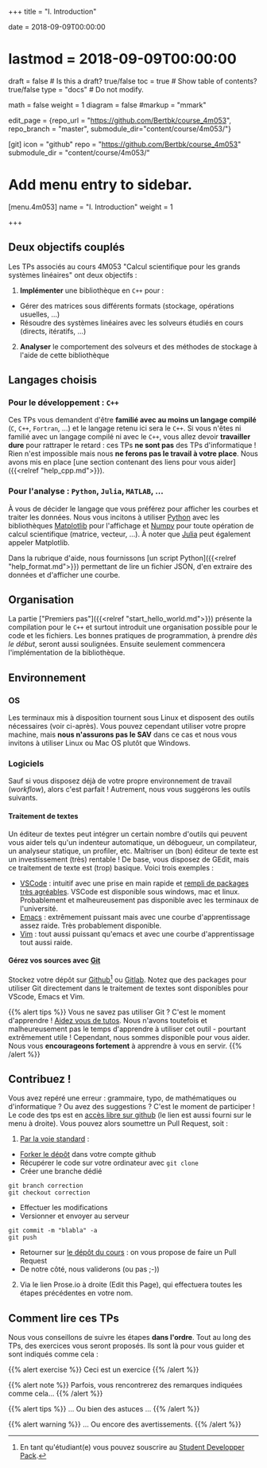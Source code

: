 +++
title = "I. Introduction"

date = 2018-09-09T00:00:00
# lastmod = 2018-09-09T00:00:00

draft = false  # Is this a draft? true/false
toc = true  # Show table of contents? true/false
type = "docs"  # Do not modify.

math = false
weight = 1
diagram = false
#markup = "mmark"


edit_page = {repo_url = "https://github.com/Bertbk/course_4m053", repo_branch = "master", submodule_dir="content/course/4m053/"}

[git]
  icon = "github"
  repo = "https://github.com/Bertbk/course_4m053"
  submodule_dir = "content/course/4m053/"


# Add menu entry to sidebar.
[menu.4m053]
  name = "I. Introduction"
  weight = 1


+++

## Deux objectifs couplés

Les TPs associés au cours 4M053 "Calcul scientifique pour les grands systèmes linéaires" ont deux objectifs :

1. **Implémenter** une bibliothèque en `C++` pour :
  - Gérer des matrices sous différents formats (stockage, opérations usuelles, ...)
  - Résoudre des systèmes linéaires avec les solveurs étudiés en cours (directs, itératifs, ...)
2. **Analyser** le comportement des solveurs et des méthodes de stockage à l'aide de cette bibliothèque

## Langages choisis

### Pour le développement : `C++`

Ces TPs vous demandent d'être **familié avec au moins un langage compilé** (`C`, `C++`, `Fortran`, ...) et le langage retenu ici sera le `C++`. Si vous n'êtes ni familié avec un langage compilé ni avec le `C++`, vous allez devoir **travailler dure** pour rattraper le retard : ces TPs **ne sont pas** des TPs d'informatique ! Rien n'est impossible mais nous **ne ferons pas le travail à votre place**. Nous avons mis en place [une section contenant des liens pour vous aider]({{<relref "help_cpp.md">}}).

### Pour l'analyse : `Python`, `Julia`, `MATLAB`, ...

À vous de décider le langage que vous préférez pour afficher les courbes et traiter les données. Nous vous incitons à utiliser [Python](https://www.python.org/) avec les bibliothèques [Matplotlib](https://matplotlib.org/) pour l'affichage et [Numpy](https://www.numpy.org/) pour toute opération de calcul scientifique (matrice, vecteur, ...). À noter que [Julia](https://julialang.org) peut également appeler Matplotlib.

Dans la rubrique d'aide, nous fournissons [un script Python]({{<relref "help_format.md">}}) permettant de lire un fichier JSON, d'en extraire des données et d'afficher une courbe.

## Organisation

La partie ["Premiers pas"]({{<relref "start_hello_world.md">}}) présente la compilation pour le `C++` et surtout introduit une organisation possible pour le code et les fichiers. Les bonnes pratiques de programmation, à prendre *dès le début*, seront aussi soulignées. Ensuite seulement commencera l'implémentation de la bibliothèque.

## Environnement

### OS

Les terminaux mis à disposition tournent sous Linux et disposent des outils nécessaires (voir ci-après). Vous pouvez cependant utiliser votre propre machine, mais **nous n'assurons pas le SAV** dans ce cas et nous vous invitons à utiliser Linux ou Mac OS plutôt que Windows.

### Logiciels

Sauf si vous disposez déjà de votre propre environnement de travail (*workflow*), alors c'est parfait ! Autrement, nous vous suggérons les outils suivants. 

#### Traitement de textes

Un éditeur de textes peut intégrer un certain nombre d'outils qui peuvent vous aider tels qu'un indenteur automatique, un débogueur, un compilateur, un analyseur statique, un profiler, etc. Maîtriser un (bon) éditeur de texte est un investissement (très) rentable ! De base, vous disposez de GEdit, mais ce traitement de texte est (trop) basique. Voici trois exemples :

- [VSCode](https://code.visualstudio.com/) : intuitif avec une prise en main rapide et [rempli de packages très agréables](https://ljll.math.upmc.fr/infomath/tools/vscode). VSCode est disponible sous windows, mac et linux. Probablement et malheureusement pas disponible avec les terminaux de l'université.
- [Emacs](https://www.gnu.org/software/emacs/) : extrêmement puissant mais avec une courbe d'apprentissage assez raide. Très probablement disponible. 
- [Vim](https://www.vim.org/) : tout aussi puissant qu'emacs et avec une courbe d'apprentissage tout aussi raide.

#### Gérez vos sources avec [Git](https://git-scm.com/)

Stockez votre dépôt sur [Github](https://github.com)[^1] ou [Gitlab](https://gitlab.com). Notez que des packages pour utiliser Git directement dans le traitement de textes sont disponibles pour VScode, Emacs et Vim.

{{% alert tips %}}
Vous ne savez pas utiliser Git ? C'est le moment d'apprendre ! [Aidez vous de tutos](https://ljll.math.upmc.fr/infomath/tools/git/). Nous n'avons toutefois et malheureusement pas le temps d'apprendre à utiliser cet outil - pourtant extrêmement utile ! Cependant, nous sommes disponible pour vous aider. Nous vous **encourageons fortement** à apprendre à vous en servir.
{{% /alert %}}

[^1]: En tant qu'étudiant(e) vous pouvez souscrire au [Student Developper Pack](https://education.github.com/pack).


## Contribuez !

Vous avez repéré une erreur : grammaire, typo, de mathématiques ou d'informatique ? Ou avez des suggestions ? C'est le moment de participer ! Le code des tps est en [accès libre sur github](https://github.com/Bertbk/course_4m053) (le lien est aussi fourni sur le menu à droite). Vous pouvez alors soumettre un Pull Request, soit :

1. [Par la voie standard](https://help.github.com/articles/about-pull-requests/) :
  - [Forker le dépôt](https://help.github.com/articles/fork-a-repo/) dans votre compte github
  - Récupérer le code sur votre ordinateur avec `git clone`
  - Créer une branche dédié
  ```
  git branch correction
  git checkout correction
  ```
  - Effectuer les modifications
  - Versionner et envoyer au serveur
  ```
  git commit -m "blabla" -a
  git push
  ```
  - Retourner sur [le dépôt du cours](https://github.com/Bertbk/course_4m053) : on vous propose de faire un Pull Request
  - De notre côté, nous validerons (ou pas ;-))


2. Via le lien Prose.io à droite (Edit this Page), qui effectuera toutes les étapes précédentes en votre nom.



## Comment lire ces TPs

Nous vous conseillons de suivre les étapes **dans l'ordre**. Tout au long des TPs, des exercices vous seront proposés. Ils sont là pour vous guider et sont indiqués comme cela :

{{% alert exercise %}}
Ceci est un exercice
{{% /alert %}}

{{% alert note %}}
Parfois, vous rencontrerez des remarques indiquées comme cela...
{{% /alert %}}

{{% alert tips %}}
... Ou bien des astuces ...
{{% /alert %}}

{{% alert warning %}}
... Ou encore des avertissements.
{{% /alert %}}
